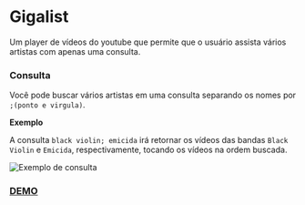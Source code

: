 # Gigalist

Um player de vídeos do youtube que permite que o usuário assista vários artistas com apenas uma consulta.

### Consulta

Você pode buscar vários artistas em uma consulta separando os nomes por `;(ponto e virgula)`.

**Exemplo**

A consulta `black violin; emicida` irá retornar os vídeos das bandas `Black Violin` e `Emicida`, respectivamente, tocando os vídeos na ordem buscada.

![Exemplo de consulta](img/search.gif)

### [DEMO](https://massilva.github.io/gigalist/)
